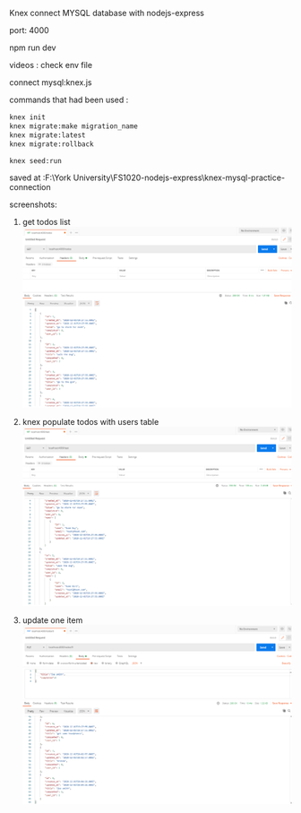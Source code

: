 Knex connect MYSQL database with nodejs-express

port: 4000

npm run dev

videos : check env file

connect mysql:knex.js

commands that had been used :

```
knex init
knex migrate:make migration_name
knex migrate:latest
knex migrate:rollback
```

```
knex seed:run
```

saved at :F:\York University\FS1020-nodejs-express\knex-mysql-practice-connection

screenshots:

1. get todos list
   ![](2020-12-01-14-48-31.png)

2. knex populate todos with users table
   ![](2020-12-01-14-49-39.png)

3. update one item
   ![](2020-12-01-14-50-37.png)
